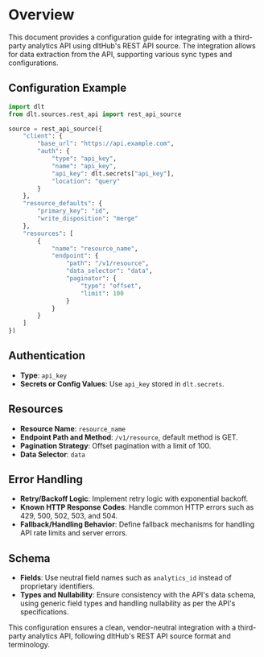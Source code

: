 # Overview

This document provides a configuration guide for integrating with a third-party analytics API using dltHub's REST API source. The integration allows for data extraction from the API, supporting various sync types and configurations.

## Configuration Example

```python
import dlt
from dlt.sources.rest_api import rest_api_source

source = rest_api_source({
    "client": {
        "base_url": "https://api.example.com",
        "auth": {
            "type": "api_key",
            "name": "api_key",
            "api_key": dlt.secrets["api_key"],
            "location": "query"
        }
    },
    "resource_defaults": {
        "primary_key": "id",
        "write_disposition": "merge"
    },
    "resources": [
        {
            "name": "resource_name",
            "endpoint": {
                "path": "/v1/resource",
                "data_selector": "data",
                "paginator": {
                    "type": "offset",
                    "limit": 100
                }
            }
        }
    ]
})
```

## Authentication

- **Type**: `api_key`
- **Secrets or Config Values**: Use `api_key` stored in `dlt.secrets`.

## Resources

- **Resource Name**: `resource_name`
- **Endpoint Path and Method**: `/v1/resource`, default method is GET.
- **Pagination Strategy**: Offset pagination with a limit of 100.
- **Data Selector**: `data`

## Error Handling

- **Retry/Backoff Logic**: Implement retry logic with exponential backoff.
- **Known HTTP Response Codes**: Handle common HTTP errors such as 429, 500, 502, 503, and 504.
- **Fallback/Handling Behavior**: Define fallback mechanisms for handling API rate limits and server errors.

## Schema

- **Fields**: Use neutral field names such as `analytics_id` instead of proprietary identifiers.
- **Types and Nullability**: Ensure consistency with the API's data schema, using generic field types and handling nullability as per the API's specifications.

This configuration ensures a clean, vendor-neutral integration with a third-party analytics API, following dltHub's REST API source format and terminology.